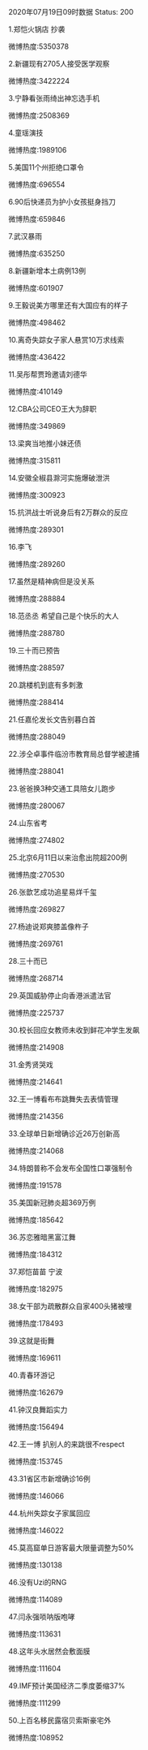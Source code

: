 2020年07月19日09时数据
Status: 200

1.郑恺火锅店 抄袭

微博热度:5350378

2.新疆现有2705人接受医学观察

微博热度:3422224

3.宁静看张雨绮出神忘选手机

微博热度:2508369

4.童瑶演技

微博热度:1989106

5.美国11个州拒绝口罩令

微博热度:696554

6.90后快递员为护小女孩挺身挡刀

微博热度:659846

7.武汉暴雨

微博热度:635250

8.新疆新增本土病例13例

微博热度:601907

9.王毅说美方哪里还有大国应有的样子

微博热度:498462

10.离奇失踪女子家人悬赏10万求线索

微博热度:436422

11.吴彤帮贾玲邀请刘德华

微博热度:410149

12.CBA公司CEO王大为辞职

微博热度:349869

13.梁爽当地推小妹还债

微博热度:315811

14.安徽全椒县滁河实施爆破泄洪

微博热度:300923

15.抗洪战士听说身后有2万群众的反应

微博热度:289301

16.李飞

微博热度:289260

17.虽然是精神病但是没关系

微博热度:288884

18.范丞丞 希望自己是个快乐的大人

微博热度:288780

19.三十而已预告

微博热度:288597

20.跳楼机到底有多刺激

微博热度:288414

21.任嘉伦发长文告别暮白首

微博热度:288049

22.涉仝卓事件临汾市教育局总督学被逮捕

微博热度:288041

23.爸爸换3种交通工具陪女儿跑步

微博热度:280067

24.山东省考

微博热度:274802

25.北京6月11日以来治愈出院超200例

微博热度:270530

26.张歆艺成功追星易烊千玺

微博热度:269827

27.杨迪说郑爽膝盖像杵子

微博热度:269761

28.三十而已

微博热度:268714

29.英国威胁停止向香港派遣法官

微博热度:225737

30.校长回应女教师未收到鲜花冲学生发飙

微博热度:214908

31.金秀贤哭戏

微博热度:214641

32.王一博看布布跳舞失去表情管理

微博热度:214356

33.全球单日新增确诊近26万创新高

微博热度:214068

34.特朗普称不会发布全国性口罩强制令

微博热度:191578

35.美国新冠肺炎超369万例

微博热度:185642

36.苏恋雅暗黑富江舞

微博热度:184312

37.郑恺苗苗 宁波

微博热度:182975

38.女干部为疏散群众自家400头猪被埋

微博热度:178493

39.这就是街舞

微博热度:169611

40.青春环游记

微博热度:162679

41.钟汉良舞蹈实力

微博热度:156494

42.王一博 扒别人的来跳很不respect

微博热度:153745

43.31省区市新增确诊16例

微博热度:146066

44.杭州失踪女子家属回应

微博热度:146022

45.莫高窟单日游客最大限量调整为50%

微博热度:130138

46.没有Uzi的RNG

微博热度:114089

47.闫永强唢呐版咆哮

微博热度:113631

48.这年头水居然会敷面膜

微博热度:111604

49.IMF预计美国经济二季度萎缩37%

微博热度:111299

50.上百名移民露宿贝索斯豪宅外

微博热度:108952

